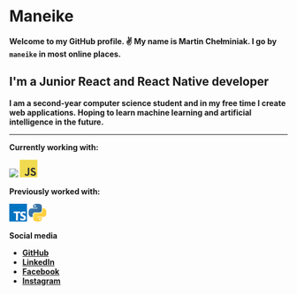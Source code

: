 #  <strong>Maneike<strong> 
Welcome to my GitHub profile. ✌️ My name is Martin Chełminiak. I go by `maneike` in most online places.

## I'm a Junior React and React Native developer
I am a second-year computer science student and in my free time I create web applications. Hoping to learn machine learning and artificial intelligence in the future. 

---

**Currently working with:**

<a href="https://reactjs.org/" title="React"><img src="icons/svgs/react-2.svg =250x" /></a>
<a href="https://en.wikipedia.org/wiki/JavaScript" title="JavaScript"><img src="icons/javascript.png" /></a>

**Previously worked with:**

<a href="https://www.typescriptlang.org/" title="TypeScript"><img src="icons/typescript.png" /></a>
<a href="https://www.python.org/" title="Python"><img src="icons/python.png" /></a>


**Social media**
 - [GitHub](https://github.com/maneike)
 - [LinkedIn](https://www.linkedin.com/in/martin-che%C5%82miniak-357985176/)
 - [Facebook](https://www.facebook.com/maneike/) 
 - [Instagram](https://www.instagram.com/maneike/)
